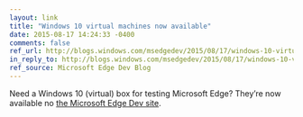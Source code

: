 ```yaml
---
layout: link
title: "Windows 10 virtual machines now available"
date: 2015-08-17 14:24:33 -0400
comments: false
ref_url: http://blogs.windows.com/msedgedev/2015/08/17/windows-10-virtual-machines-now-available-on-microsoft-edge-dev/
in_reply_to: http://blogs.windows.com/msedgedev/2015/08/17/windows-10-virtual-machines-now-available-on-microsoft-edge-dev/
ref_source: Microsoft Edge Dev Blog
---
```


Need a Windows 10 (virtual) box for testing Microsoft Edge? They’re now available no [the Microsoft Edge Dev site](http://dev.modern.ie/).